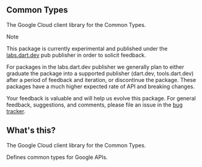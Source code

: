## Common Types

The Google Cloud client library for the Common Types.

<!-- Code generated by sidekick. DO NOT EDIT. -->

> [!NOTE]
> This package is currently experimental and published under the
> [labs.dart.dev](https://dart.dev/dart-team-packages) pub publisher in order
> to solicit feedback.
>
> For packages in the labs.dart.dev publisher we generally plan to either
> graduate the package into a supported publisher (dart.dev, tools.dart.dev)
> after a period of feedback and iteration, or discontinue the package.
> These packages have a much higher expected rate of API and breaking changes.
>
> Your feedback is valuable and will help us evolve this package. For general
> feedback, suggestions, and comments, please file an issue in the
> [bug tracker](https://github.com/googleapis/google-cloud-dart/issues).

## What's this?

The Google Cloud client library for the Common Types.

Defines common types for Google APIs.
